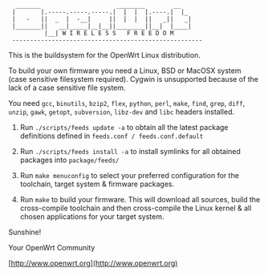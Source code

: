 ```
  _______                     ________        __
 |       |.-----.-----.-----.|  |  |  |.----.|  |_
 |   -   ||  _  |  -__|     ||  |  |  ||   _||   _|
 |_______||   __|_____|__|__||________||__|  |____|
          |__| W I R E L E S S   F R E E D O M
 -----------------------------------------------------

```

This is the buildsystem for the OpenWrt Linux distribution.

To build your own firmware you need a Linux, BSD or MacOSX system (case
sensitive filesystem required). Cygwin is unsupported because of the lack
of a case sensitive file system.

You need `gcc`, `binutils`, `bzip2`, `flex`, `python`, `perl`, `make`, `find`, `grep`, `diff`, `unzip`, `gawk`, `getopt`, `subversion`, `libz-dev` and `libc` headers installed.

1. Run `./scripts/feeds update -a` to obtain all the latest package definitions defined in `feeds.conf / feeds.conf.default`

2. Run `./scripts/feeds install -a` to install symlinks for all obtained packages into `package/feeds/`

3. Run `make menuconfig` to select your preferred configuration for the toolchain, target system & firmware packages.

4. Run `make` to build your firmware. This will download all sources, build
the cross-compile toolchain and then cross-compile the Linux kernel & all
chosen applications for your target system.


Sunshine!

Your OpenWrt Community

[http://www.openwrt.org](http://www.openwrt.org)



